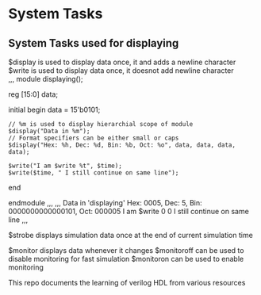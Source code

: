 # System Tasks
## System Tasks used for displaying

$display is used to display data once, it and adds a newline character  
$write is used to display data once, it doesnot add newline character  
,,,
module displaying();

  reg [15:0] data;
  
  initial begin
    data = 15'b0101;
	
	// %m is used to display hierarchial scope of module
	$display("Data in %m");
	// Format specifiers can be either small or caps
	$display("Hex: %h, Dec: %d, Bin: %b, Oct: %o", data, data, data, data);
	
	$write("I am $write %t", $time);
	$write($time, " I still continue on same line");
  end

endmodule
,,,
,,,
Data in 'displaying'
Hex: 0005, Dec:     5, Bin: 0000000000000101, Oct: 000005
I am $write                    0                   0 I still continue on same line
,,,

$strobe displays simulation data once at the end of current simulation time

$monitor displays data whenever it changes
$monitoroff can be used to disable monitoring for fast simulation
$monitoron can be used to enable monitoring
  
This repo documents the learning of verilog HDL from various resources
